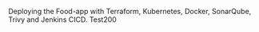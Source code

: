 Deploying the Food-app with Terraform, Kubernetes, Docker, SonarQube, Trivy and Jenkins CICD.
Test200






